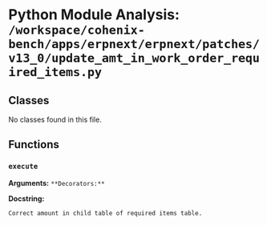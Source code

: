 # Python Module Analysis: `/workspace/cohenix-bench/apps/erpnext/erpnext/patches/v13_0/update_amt_in_work_order_required_items.py`

## Classes

No classes found in this file.


## Functions

### `execute`
**Arguments:** ``
**Decorators:** ``

**Docstring:**
```
Correct amount in child table of required items table.
```

